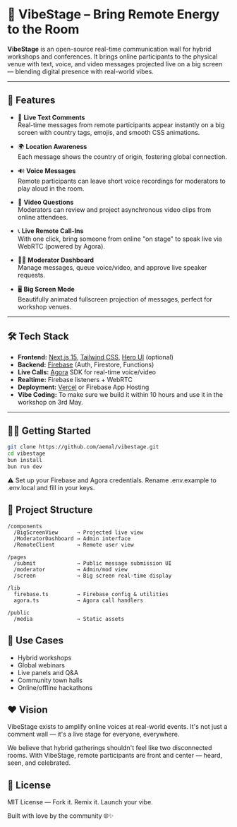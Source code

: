 # 🎤 VibeStage – Bring Remote Energy to the Room

**VibeStage** is an open-source real-time communication wall for hybrid workshops and conferences. It brings online participants to the physical venue with text, voice, and video messages projected live on a big screen — blending digital presence with real-world vibes.

---

## 🚀 Features

- 💬 **Live Text Comments**  
  Real-time messages from remote participants appear instantly on a big screen with country tags, emojis, and smooth CSS animations.

- 🌍 **Location Awareness**  
  Each message shows the country of origin, fostering global connection.

- 🔊 **Voice Messages**  
  Remote participants can leave short voice recordings for moderators to play aloud in the room.

- 🎥 **Video Questions**  
  Moderators can review and project asynchronous video clips from online attendees.

- 📞 **Live Remote Call-Ins**  
  With one click, bring someone from online "on stage" to speak live via WebRTC (powered by Agora).

- 🧑‍💼 **Moderator Dashboard**  
  Manage messages, queue voice/video, and approve live speaker requests.

- 🖥️ **Big Screen Mode**  
  Beautifully animated fullscreen projection of messages, perfect for workshop venues.

---

## 🛠 Tech Stack

- **Frontend:** [Next.js 15](https://nextjs.org/), [Tailwind CSS](https://tailwindcss.com/), [Hero UI](https://www.heroui.com/) (optional)
- **Backend:** [Firebase](https://firebase.google.com/) (Auth, Firestore, Functions)
- **Live Calls:** [Agora](https://www.agora.io/) SDK for real-time voice/video
- **Realtime:** Firebase listeners + WebRTC
- **Deployment:** [Vercel](https://vercel.com/) or Firebase App Hosting
- **Vibe Coding:** To make sure we build it within 10 hours and use it in the workshop on 3rd May.
---

## 🧑‍💻 Getting Started

```bash
git clone https://github.com/aemal/vibestage.git
cd vibestage
bun install
bun run dev
```

⚠️ Set up your Firebase and Agora credentials. Rename .env.example to .env.local and fill in your keys.

## 📂 Project Structure

```
/components
  /BigScreenView      → Projected live view
  /ModeratorDashboard → Admin interface
  /RemoteClient       → Remote user view

/pages
  /submit             → Public message submission UI
  /moderator          → Admin/mod view
  /screen             → Big screen real-time display

/lib
  firebase.ts         → Firebase config & utilities
  agora.ts            → Agora call handlers

/public
  /media              → Static assets
```

## 🧠 Use Cases

- Hybrid workshops
- Global webinars
- Live panels and Q&A
- Community town halls
- Online/offline hackathons

## ❤️ Vision

VibeStage exists to amplify online voices at real-world events.
It's not just a comment wall — it's a live stage for everyone, everywhere.

We believe that hybrid gatherings shouldn't feel like two disconnected rooms. With VibeStage, remote participants are front and center — heard, seen, and celebrated.

## 📄 License

MIT License — Fork it. Remix it. Launch your vibe.

Built with love by the community 🌐✨ 